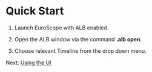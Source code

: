 # Quick Start



1. Launch EuroScope with ALB enabled.

2. Open the ALB window via the command **.alb open**.

3. Choose relevant Timeline from the drop down menu.


Next: [Using the UI](user/ui.md)



